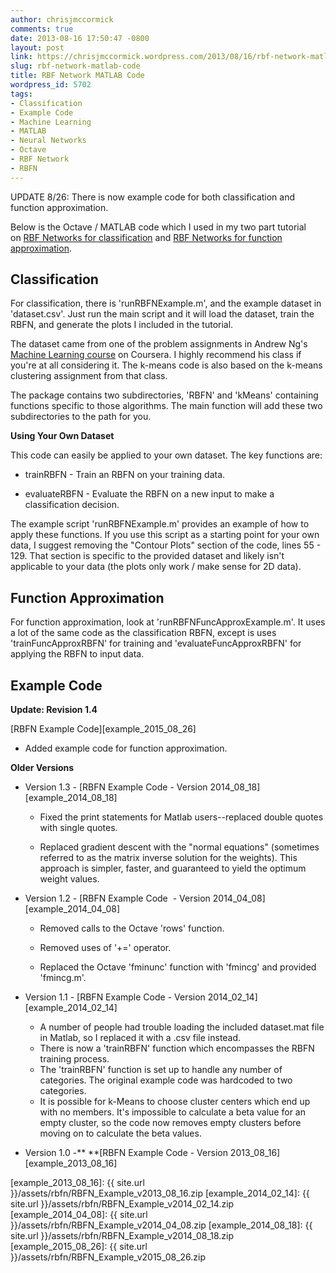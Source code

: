 ```yaml
---
author: chrisjmccormick
comments: true
date: 2013-08-16 17:50:47 -0800
layout: post
link: https://chrisjmccormick.wordpress.com/2013/08/16/rbf-network-matlab-code/
slug: rbf-network-matlab-code
title: RBF Network MATLAB Code
wordpress_id: 5702
tags:
- Classification
- Example Code
- Machine Learning
- MATLAB
- Neural Networks
- Octave
- RBF Network
- RBFN
---
```


UPDATE 8/26: There is now example code for both classification and function approximation.

Below is the Octave / MATLAB code which I used in my two part tutorial on [RBF Networks for classification](http://chrisjmccormick.wordpress.com/2013/08/15/radial-basis-function-network-rbfn-tutorial/) and [RBF Networks for function approximation](https://chrisjmccormick.wordpress.com/2015/08/26/rbfn-tutorial-part-ii-function-approximation/).


## **Classification**


For classification, there is 'runRBFNExample.m', and the example dataset in 'dataset.csv'. Just run the main script and it will load the dataset, train the RBFN, and generate the plots I included in the tutorial.

The dataset came from one of the problem assignments in Andrew Ng's [Machine Learning course](http://www.coursera.org/course/ml) on Coursera. I highly recommend his class if you're at all considering it. The k-means code is also based on the k-means clustering assignment from that class.

The package contains two subdirectories, 'RBFN' and 'kMeans' containing functions specific to those algorithms. The main function will add these two subdirectories to the path for you.

**Using Your Own Dataset**

This code can easily be applied to your own dataset. The key functions are:



	
  * trainRBFN - Train an RBFN on your training data.

	
  * evaluateRBFN - Evaluate the RBFN on a new input to make a classification decision.


The example script 'runRBFNExample.m' provides an example of how to apply these functions. If you use this script as a starting point for your own data, I suggest removing the "Contour Plots" section of the code, lines 55 - 129. That section is specific to the provided dataset and likely isn't applicable to your data (the plots only work / make sense for 2D data).


## **Function Approximation**


For function approximation, look at 'runRBFNFuncApproxExample.m'. It uses a lot of the same code as the classification RBFN, except is uses 'trainFuncApproxRBFN' for training and 'evaluateFuncApproxRBFN' for applying the RBFN to input data.


## **Example Code**


**Update: Revision 1.4**

[RBFN Example Code][example_2015_08_26]
	
  * Added example code for function approximation.


**Older Versions**



	
  * Version 1.3 - [RBFN Example Code - Version 2014_08_18][example_2014_08_18]

	
    * Fixed the print statements for Matlab users--replaced double quotes with single quotes.

	
    * Replaced gradient descent with the "normal equations" (sometimes referred to as the matrix inverse solution for the weights). This approach is simpler, faster, and guaranteed to yield the optimum weight values.




	
  * Version 1.2 - [RBFN Example Code  - Version 2014_04_08][example_2014_04_08]

	
    * Removed calls to the Octave 'rows' function.

	
    * Removed uses of '+=' operator.

	
    * Replaced the Octave 'fminunc' function with 'fmincg' and provided 'fmincg.m'.






	
  * Version 1.1 - [RBFN Example Code - Version 2014_02_14][example_2014_02_14]
    * A number of people had trouble loading the included dataset.mat file in Matlab, so I replaced it with a .csv file instead.
    * There is now a 'trainRBFN' function which encompasses the RBFN training process.
    * The 'trainRBFN' function is set up to handle any number of categories. The original example code was hardcoded to two categories.
    * It is possible for k-Means to choose cluster centers which end up with no members. It's impossible to calculate a beta value for an empty cluster, so the code now removes empty clusters before moving on to calculate the beta values.

	
  * Version 1.0 -** **[RBFN Example Code - Version 2013_08_16][example_2013_08_16]

[example_2013_08_16]: {{ site.url }}/assets/rbfn/RBFN_Example_v2013_08_16.zip
[example_2014_02_14]: {{ site.url }}/assets/rbfn/RBFN_Example_v2014_02_14.zip
[example_2014_04_08]: {{ site.url }}/assets/rbfn/RBFN_Example_v2014_04_08.zip
[example_2014_08_18]: {{ site.url }}/assets/rbfn/RBFN_Example_v2014_08_18.zip
[example_2015_08_26]: {{ site.url }}/assets/rbfn/RBFN_Example_v2015_08_26.zip
